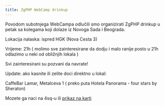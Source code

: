 ```yaml
---
title: ZgPHP WebCamp drinkup
---
```


Povodom subotnjega WebCampa odlučili smo organizirati ZgPHP drinkup u petak sa
kolegama koji dolaze iz Novoga Sada i Beograda.

Lokacija nalaska: ispred HGK (Nova Cesta 3)

Vrijeme: 21h ( molimo sve zainteresirane da dodju i malo ranije posto u 21h
odlazimo u neki od obližnjih lokala )

Svi zainteresirani su pozvani da navrate!

<!-- break -->

Update: ako kasnite ili zelite doci direktno u lokal:

CaffeBar Lamar, Metalceva 1 ( preko puta Hotela Panorama - four stars by Sheraton)

Mozete ga naci na 4sq-u ili
[ prikaz na karti](https://maps.google.com/maps?q=Metalceva+1,+zagreb&hl=en&ie=UTF8&ll=45.806277,15.953243&spn=0.008167,0.012853&sll=37.0625,-95.677068&sspn=37.956457,52.646484&ui=maps&hnear=Metalčeva+ulica+1,+10000,+Zagreb,+Croatia&t=m&z=16)
